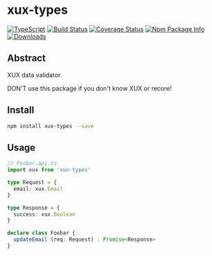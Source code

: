 # xux-types

[![TypeScript](https://img.shields.io/badge/lang-typescript-blue.svg)](https://www.tslang.cn/) [![Build Status](https://travis-ci.org/yusangeng/xux-types.svg?branch=master)](https://travis-ci.org/yusangeng/xux-types) [![Coverage Status](https://coveralls.io/repos/github/yusangeng/xux-types/badge.svg?branch=master)](https://coveralls.io/github/yusangeng/xux-types?branch=master) [![Npm Package Info](https://badge.fury.io/js/xux-types.svg)](https://www.npmjs.com/package/xux-types) [![Downloads](https://img.shields.io/npm/dw/xux-types.svg?style=flat)](https://www.npmjs.com/package/xux-types)

## Abstract

XUX data validator.

DON'T use this package if you don't know XUX or recore!

## Install

``` bash
npm install xux-types --save
```

## Usage

``` ts
// Foobar.api.ts
import xux from 'xux-types'

type Request = {
  email: xux.Email
}

type Response = {
  success: xux.Boolean
}

declare class Foobar {
  updateEmail (req: Request) : Promise<Response>
}
```
